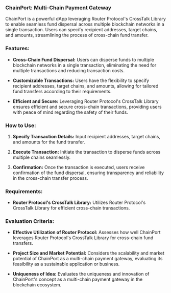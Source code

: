 ### ChainPort: Multi-Chain Payment Gateway

ChainPort is a powerful dApp leveraging Router Protocol's CrossTalk Library to enable seamless fund dispersal across multiple blockchain networks in a single transaction. Users can specify recipient addresses, target chains, and amounts, streamlining the process of cross-chain fund transfer.

### Features:

- **Cross-Chain Fund Dispersal:** Users can disperse funds to multiple blockchain networks in a single transaction, eliminating the need for multiple transactions and reducing transaction costs.
  
- **Customizable Transactions:** Users have the flexibility to specify recipient addresses, target chains, and amounts, allowing for tailored fund transfers according to their requirements.

- **Efficient and Secure:** Leveraging Router Protocol's CrossTalk Library ensures efficient and secure cross-chain transactions, providing users with peace of mind regarding the safety of their funds.

### How to Use:

1. **Specify Transaction Details:** Input recipient addresses, target chains, and amounts for the fund transfer.

2. **Execute Transaction:** Initiate the transaction to disperse funds across multiple chains seamlessly.

3. **Confirmation:** Once the transaction is executed, users receive confirmation of the fund dispersal, ensuring transparency and reliability in the cross-chain transfer process.

### Requirements:

- **Router Protocol's CrossTalk Library:** Utilizes Router Protocol's CrossTalk Library for efficient cross-chain transactions.

### Evaluation Criteria:

- **Effective Utilization of Router Protocol:** Assesses how well ChainPort leverages Router Protocol's CrossTalk Library for cross-chain fund transfers.

- **Project Size and Market Potential:** Considers the scalability and market potential of ChainPort as a multi-chain payment gateway, evaluating its feasibility as a sustainable application or business.

- **Uniqueness of Idea:** Evaluates the uniqueness and innovation of ChainPort's concept as a multi-chain payment gateway in the blockchain ecosystem.